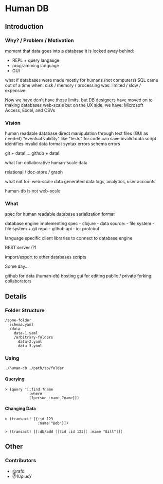 # Human DB


## Introduction

### Why? / Problem / Motivation

moment that data goes into a database it is locked away behind:
  - REPL + query langauge
  - programming language
  - GUI


what if databases were made mostly for humans (not computers)
  SQL came out of a time when:
     disk / memory / processing  was: limited / slow / expensive

  Now we have don't have those limits, but DB designers have moved on to making databases web-scale
    but on the UX side, we have: Microsoft Access, Excel, and CSVs


### Vision

human readable database
direct manipulation through text files
(GUI as needed)
"eventual validity"
   like "tests" for code
   can save invalid data
   script identifies invalid data
      format syntax errors
      schema errors


git + data!
  ... github + data!

what for:
  collaborative human-scale data

  relational / doc-store / graph


what not for:
  web-scale data
    generated data
    logs, analytics, user accounts


human-db is not web-scale




### What

  spec for human readable database serialization format

  database engine implementing spec
    - clojure
    - data source:
      - file system
      - file system + git repo
      - github api
    - io: protobuf

  language specific client libraries to connect to database engine


  REST server (?)

  import/export to other databases scripts


Some day...

github for data (human-db)
  hosting
  gui for editing
  public / private
  forking
  collaborators


## Details

### Folder Structure

```
/some-folder
  schema.yaml
  /data
    data-1.yaml
    /arbitrary-folders
      data-2.yaml
      data-3.yaml
```

### Using

```
./human-db ./path/to/folder
```

#### Querying

```
> (query '[:find ?name
           :where
           [?person :name ?name]])
```

#### Changing Data
```
> (transact! [{:id 123
               :name "Bob"}])

> (transact! [[:db/add [[?id :id 123]] :name "Bill"]])
```



## Other

### Contributors

- @rafd
- @10plusY
